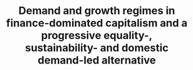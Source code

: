 ---
title: "Demand and growth regimes in finance-dominated capitalism and a progressive equality-, sustainability- and domestic demand-led alternative"
publishDate: "2022-12-17T00:00:00Z"
publication_types: ["3"]
authors:
- Eckhard Hein
- Franz Prante
- admin
featured: false
publication: '*PSL Quarterly Review, 76(305), 181-202*'
doi: "https://doi.org/10.13133/2037-3643/18211"
image: 
  preview only: true
---
